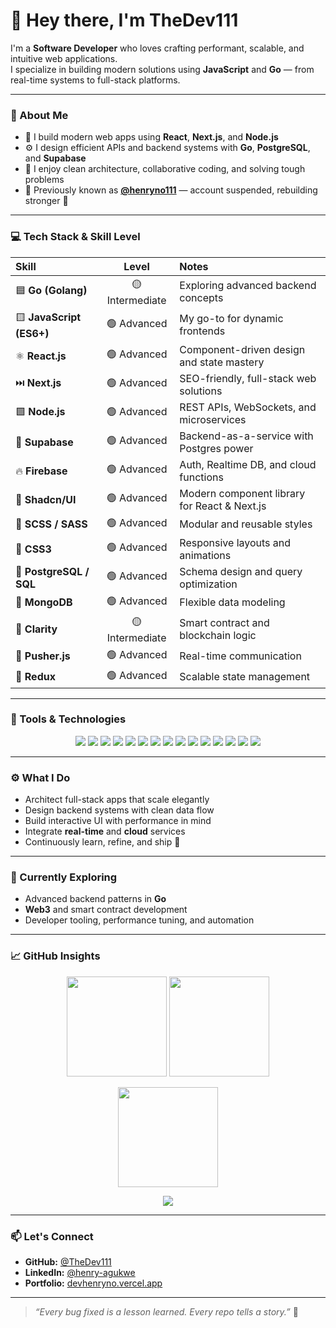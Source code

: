 # 👋 Hey there, I'm **TheDev111**

I'm a **Software Developer** who loves crafting performant, scalable, and intuitive web applications.  
I specialize in building modern solutions using **JavaScript** and **Go** — from real-time systems to full-stack platforms.

---

### 🧠 About Me
- 🚀 I build modern web apps using **React**, **Next.js**, and **Node.js**  
- ⚙️ I design efficient APIs and backend systems with **Go**, **PostgreSQL**, and **Supabase**  
- 💬 I enjoy clean architecture, collaborative coding, and solving tough problems  
- 🧩 Previously known as **[@henryno111](https://github.com/henryno111)** — account suspended, rebuilding stronger 💪  

---

### 💻 Tech Stack & Skill Level

| Skill | Level | Notes |
|:------|:------:|:------|
| 🟦 **Go (Golang)** | 🟡 Intermediate | Exploring advanced backend concepts |
| 🟨 **JavaScript (ES6+)** | 🟢 Advanced | My go-to for dynamic frontends |
| ⚛️ **React.js** | 🟢 Advanced | Component-driven design and state mastery |
| ⏭️ **Next.js** | 🟢 Advanced | SEO-friendly, full-stack web solutions |
| 🟩 **Node.js** | 🟢 Advanced | REST APIs, WebSockets, and microservices |
| 🧩 **Supabase** | 🟢 Advanced | Backend-as-a-service with Postgres power |
| 🔥 **Firebase** | 🟢 Advanced | Auth, Realtime DB, and cloud functions |
| 🎨 **Shadcn/UI** | 🟢 Advanced | Modern component library for React & Next.js |
| 💅 **SCSS / SASS** | 🟢 Advanced | Modular and reusable styles |
| 🎨 **CSS3** | 🟢 Advanced | Responsive layouts and animations |
| 🐘 **PostgreSQL / SQL** | 🟢 Advanced | Schema design and query optimization |
| 🍃 **MongoDB** | 🟢 Advanced | Flexible data modeling |
| 🔗 **Clarity** | 🟡 Intermediate | Smart contract and blockchain logic |
| 📡 **Pusher.js** | 🟢 Advanced | Real-time communication |
| 🔄 **Redux** | 🟢 Advanced | Scalable state management |

---

### 🧰 Tools & Technologies

<p align="center">
  <img src="https://img.shields.io/badge/Go-00ADD8?style=for-the-badge&logo=go&logoColor=white" />
  <img src="https://img.shields.io/badge/JavaScript-F7DF1E?style=for-the-badge&logo=javascript&logoColor=black" />
  <img src="https://img.shields.io/badge/React-20232A?style=for-the-badge&logo=react&logoColor=61DAFB" />
  <img src="https://img.shields.io/badge/Next.js-000000?style=for-the-badge&logo=nextdotjs&logoColor=white" />
  <img src="https://img.shields.io/badge/Node.js-339933?style=for-the-badge&logo=nodedotjs&logoColor=white" />
  <img src="https://img.shields.io/badge/Supabase-3ECF8E?style=for-the-badge&logo=supabase&logoColor=white" />
  <img src="https://img.shields.io/badge/Firebase-FFCA28?style=for-the-badge&logo=firebase&logoColor=black" />
  <img src="https://img.shields.io/badge/PostgreSQL-4169E1?style=for-the-badge&logo=postgresql&logoColor=white" />
  <img src="https://img.shields.io/badge/MongoDB-47A248?style=for-the-badge&logo=mongodb&logoColor=white" />
  <img src="https://img.shields.io/badge/Shadcn/UI-18181B?style=for-the-badge&logo=shadcnui&logoColor=white" />
  <img src="https://img.shields.io/badge/SCSS-CC6699?style=for-the-badge&logo=sass&logoColor=white" />
  <img src="https://img.shields.io/badge/CSS3-1572B6?style=for-the-badge&logo=css3&logoColor=white" />
  <img src="https://img.shields.io/badge/Pusher.js-300D4F?style=for-the-badge&logo=pusher&logoColor=white" />
  <img src="https://img.shields.io/badge/Redux-764ABC?style=for-the-badge&logo=redux&logoColor=white" />
  <img src="https://img.shields.io/badge/Clarity-000000?style=for-the-badge&logo=clarity&logoColor=white" />
</p>

---

### ⚙️ What I Do
- Architect full-stack apps that scale elegantly  
- Design backend systems with clean data flow  
- Build interactive UI with performance in mind  
- Integrate **real-time** and **cloud** services  
- Continuously learn, refine, and ship 🧭  

---

### 🌱 Currently Exploring
- Advanced backend patterns in **Go**  
- **Web3** and smart contract development  
- Developer tooling, performance tuning, and automation  

---

### 📈 GitHub Insights

<p align="center">
  <img src="https://github-readme-stats.vercel.app/api?username=TheDev111&show_icons=true&theme=tokyonight&count_private=true&hide_border=true" height="160" />
  <img src="https://github-readme-streak-stats.herokuapp.com?user=TheDev111&theme=tokyonight&hide_border=true" height="160" />
</p>

<p align="center">
  <img src="https://github-readme-stats.vercel.app/api/top-langs/?username=TheDev111&layout=compact&theme=tokyonight&hide_border=true" height="160" />
</p>

<p align="center">
  <img src="https://github-profile-trophy.vercel.app/?username=TheDev111&theme=tokyonight&no-frame=true&no-bg=true&margin-w=5" />
</p>

---

### 📫 Let's Connect
- **GitHub:** [@TheDev111](https://github.com/TheDev111)  
- **LinkedIn:** [@henry-agukwe](https://www.linkedin.com/in/henry-agukwe)  
- **Portfolio:** [devhenryno.vercel.app](https://devhenryno.vercel.app)  

---

> *“Every bug fixed is a lesson learned. Every repo tells a story.”* 🚀
